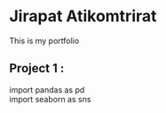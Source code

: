 # Jirapat Atikomtrirat

This is my portfolio

## Project 1  :
import pandas as pd<br>
import seaborn as sns

